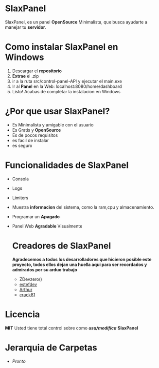 # SlaxPanel

SlaxPanel, es un panel **OpenSource** Minimalista, que busca ayudarte a manejar tu **servidor**.

# Como instalar SlaxPanel en Windows
1. Descargar el **repositorio**
2. **Extrae** el .zip
3. ir a la ruta src/control-panel-API y ejecutar el main.exe
4. Ir al **Panel** en la Web: localhost:8080/home/dashboard
5. Listo! Acabas de completar la instalacion en Windows
  
# ¿Por que usar SlaxPanel?

- Es Minimalista y amigable con el usuario
- Es Gratis y **OpenSource**
- Es de pocos requisitos
- es facil de instalar
- es seguro

# Funcionalidades de SlaxPanel

- Consola
- Logs
- Limiters
- Muestra **informacion** del sistema, como la ram,cpu y almacenamiento.
- Programar un **Apagado**
- Panel Web **Agradable** Visualmente

  # Creadores de SlaxPanel

  **Agradecemos a todos los desarrolladores que hicieron posible este proyecto, todos ellos dejan una
  huella aqui para ser recordados y admirados por su arduo trabajo**

  - ZDevzero()
  - [estefdev](https://github.com/EstefSpace)
  - [Arthur](https://github.com/Arthur-Leftboard)
  - [crack81](https://github.com/GarnicaJR)


# Licencia
****MIT****
Usted tiene total control sobre como ***usa/modifica*** **SlaxPanel**

# Jerarquia de Carpetas


- *Pronto*
